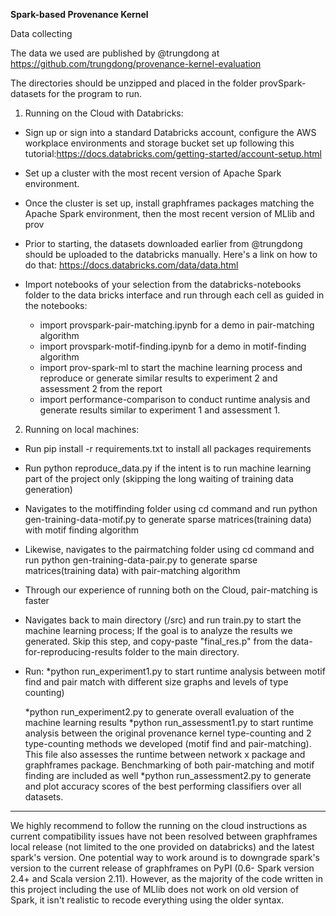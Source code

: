 **Spark-based Provenance Kernel**



Data collecting

The data we used are published by @trungdong at https://github.com/trungdong/provenance-kernel-evaluation

The directories should be unzipped and placed in the folder provSpark-datasets for the program to run.


1. Running on the Cloud with Databricks:
* Sign up or sign into a standard Databricks account, configure the AWS workplace environments and storage bucket set up following this tutorial:https://docs.databricks.com/getting-started/account-setup.html
* Set up a cluster with the most recent version of Apache Spark environment.
* Once the cluster is set up, install graphframes packages matching the Apache Spark environment, then the most recent version of MLlib and prov
* Prior to starting, the datasets downloaded earlier from @trungdong should be uploaded to the databricks manually. Here's a link on how to do that: https://docs.databricks.com/data/data.html

* Import notebooks of your selection from the databricks-notebooks folder to the data bricks interface and run through each cell as guided in the notebooks:
	* import provspark-pair-matching.ipynb for a demo in pair-matching algorithm
	* import provspark-motif-finding.ipynb for a demo in motif-finding algorithm 
	* import prov-spark-ml to start the machine learning process and reproduce or generate similar results to experiment 2 and assessment 2 from the report
	* import performance-comparison to conduct runtime analysis and generate results similar to experiment 1 and assessment 1.

2. Running on local machines:
* Run pip install -r requirements.txt to install all packages requirements
* Run python reproduce_data.py if the intent is to run machine learning part of the project only (skipping the long waiting of training data generation)
* Navigates to the motiffinding folder using cd command and run python gen-training-data-motif.py to generate sparse matrices(training data) with motif finding algorithm
* Likewise, navigates to the pairmatching folder using cd command and run python gen-training-data-pair.py to generate sparse matrices(training data) with pair-matching algorithm
* Through our experience of running both on the Cloud, pair-matching is faster
* Navigates back to main directory (/src) and run train.py to start the machine learning process; If the goal is to analyze the results we generated. Skip this step, and copy-paste "final_res.p" from the data-for-reproducing-results folder to the main directory. 
* Run:
	*python run_experiment1.py to start runtime analysis between motif find and pair match with different size graphs and levels of type counting)
	
	*python run_experiment2.py to generate overall evaluation of the machine learning results
	*python run_assessment1.py to start runtime analysis between the original provenance kernel type-counting and 2 type-counting methods we developed (motif find and pair-matching). This file also assesses the runtime between network x package and graphframes package. Benchmarking of both pair-matching and motif finding are included as well
	*python run_assessment2.py to generate and plot accuracy scores of the best performing classifiers over all datasets. 

-------------------------------------------------------------------------------------------------------------------------------------------------------------------
We highly recommend to follow the running on the cloud instructions as current compatibility issues have not been resolved between graphframes local release (not limited to the one provided on databricks) and the latest spark's version. One potential way to work around is to downgrade spark's version to the current release of graphframes on PyPI (0.6- Spark version 2.4+ and Scala version 2.11). However, as the majority of the code written in this project including the use of MLlib does not work on old version of Spark, it isn't realistic to recode everything using the older syntax. 



